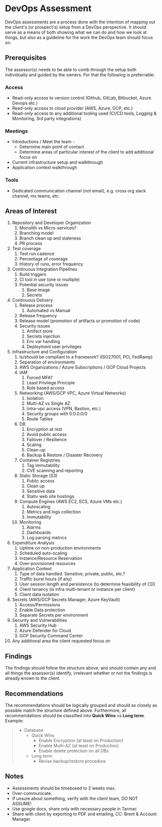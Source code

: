 # DevOps Assessment

DevOps assessments are a process done with the intention of mapping out the client's (or prospect's) setup from a DevOps perspective.
It should serve as a means of both showing what we can do and how we look at things, but also as a guideline for the work the DevOps team should focus on.

## Prerequisites

The assessor(s) needs to be able to comb through the setup both individually and guided by the owners. For that the following is preferrable:

### Access
* Read-only access to version control (Github, GitLab, Bitbucket, Azure Devops etc.)
* Read-only access to cloud provider (AWS, Azure, GCP, etc.)
* Read-only access to any additional tooling used (CI/CD tools, Logging & Monitoring, 3rd party integrations)
### Meetings
* Introductions / Meet the team - 
  * Determine main point of contact
  * Determine areas of particular interest of the client to add additional focus on
* Current infrastructure setup and walkthrough
* Application context walkthrough
### Tools
* Dedicated communication channel (not email), e.g. cross org slack channel, ms teams, etc.

## Areas of Interest
1. Repository and Developer Organization
   1. Monolith vs Micro-services?
   2. Branching model
   3. Branch clean up and staleness
   4. PR process
2. Test coverage
   1. Test run cadence
   2. Percentage of coverage
   3. History of runs, error frequency
3. Continuous Integration Pipelines
   1. Build triggers
   2. CI tool in use (one or multiple)
   3. Potential security issues
      1. Base image
      2. Secrets
4. Continuous Delivery
   1. Release process
      1. Automated vs Manual
   2. Release frequency
   3. Release model (promotion of artifacts or promotion of code)
   4. Security issues
      1. Artifact store
      2. Secrets injection
      3. Env var handling
      4. Deployment user privileges
5. Infrastructure and Configuration
   1. Is/should be compliant to a framework? (ISO27001, PCI, FedRamp)
   2. Separation of environments
   3. AWS Organizations /  Azure Subscriptions / GCP Cloud Projects
   3. IAM 
      1. Forced MFA?
      2. Least Privilege Principle
      3. Role based access
   4. Networking (AWS/GCP VPC, Azure Virtual Networks)
      1. Isolation
      2. Multi-AZ vs Single AZ
      3. Intra-vpc access (VPN, Bastion, etc.)
      4. Security groups with 0.0.0.0/0
      5. Route Tables
   5. DB
      1. Encryption at rest
      2. Avoid public access
      3. Failover / Resilience
      4. Scaling
      5. Clean-up
      6. Backup & Restore / Disaster Recovery
   6. Container Registries
      1. Tag immutability
      2. CVE scanning and reporting
   7. Static Storage (S3)
      1. Public access
      2. Clean up
      3. Sensitive data
      4. Stativ web site hostings
   8. Compute Engines (AWS EC2, ECS, Azure VMs etc.)
      1. Autoscaling
      2. Metrics and logs collection
      3. Immutability
   9. Monitoring
      1.  Alarms
      2.  Dashboards
      3.  Log parsing metrics
6. Expenditure Analysis
   1. Uptime on non-production environments
   2. Scheduled auto-scaling
   3. Instance/Resource Reservation
   4. Over-provisioned resources
7. Application Context
   1. Type of data handled. Sensitive, private, public, etc.?
   2. Traffic burst hours (if any)
   3. User session length and persistence (to determine feasibility of CD)
   4. Client tenancy (is infra multi-tenant or instance per client)
   5. Client data isolation   
8. Secrets (AWS/GCP Secrets Manager, Azure KeyVault)
   1. Access/Permissions 
   2. Enable Data protection
   3. Separate Secrets per environment
9. Security and Vulnerabilities
    1. AWS Security Hub
    2. Azure Defender for Cloud
    3. GCP Security Command Center    
10. Any additional area the client requested focus on

## Findings

The findings should follow the structure above, and should contain any and all things the assessor(s) identify, irrelevant whether or not the findings is already known to the client.

## Recommendations

The recommendations should be logically grouped and should as closely as possible match the structure defined above.
Furthermore, all recommendations should be classified into **Quick Wins** vs **Long term**.
Example:
> * Database
>   * Quick Wins
>       * Enable Encryption (at least on Production)
>       * Enable Multi-AZ (at least on Production)
>       * Enable delete protection on all DBs
>   * Long term 
>       * Revise backup/restore procedure

## Notes
* Assessments should be timeboxed to 2 weeks max.
* Over-communicate.
* If unsure about something, verify with the client team, DO NOT ASSUME!
* Use google docs, share only with necessary people in Tarmac
* Share with client by exporting to PDF and emailing, CC: Brent & Account Manager.

